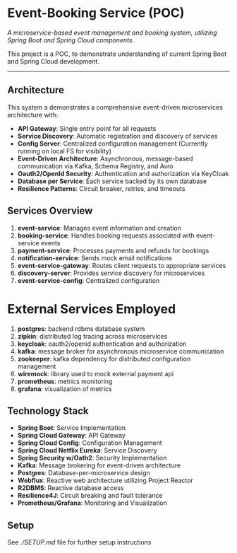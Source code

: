 # Event-Booking Service (POC)

_A microservice-based event management and booking system, utilizing Spring Boot and Spring Cloud components._

This project is a POC, to demonstrate understanding of current Spring Boot and Spring Cloud development. 

---

## Architecture

This system a demonstrates a comprehensive event-driven microservices architecture with:

- **API Gateway**: Single entry point for all requests
- **Service Discovery**: Automatic registration and discovery of services
- **Config Server**: Centralized configuration management (Currently running on local FS for visibility)
- **Event-Driven Architecture**: Asynchronous, message-based communication via Kafka, Schema Registry, and Avro
- **Oauth2/OpenId Security**: Authentication and authorization via KeyCloak
- **Database per Service**: Each service backed by its own database
- **Resilience Patterns**: Circuit breaker, retries, and timeouts

## Services Overview

1. **event-service**: Manages event information and creation
2. **booking-service**: Handles booking requests associated with event-service events
3. **payment-service**: Processes payments and refunds for bookings
4. **notification-service**: Sends mock email notifications
5. **event-service-gateway**: Routes client requests to appropriate services
6. **discovery-server**: Provides service discovery for microservices
7. **event-service-config**: Centralized configuration

# External Services Employed
1. **postgres**: backend rdbms database system
2. **zipkin**: distributed log tracing across microservices
3. **keycloak**: oauth2/openid authentication and authorization
4. **kafka**: message broker for asynchronous microservice communication
5. **zookeeper**: kafka dependency for distributed configuration management
6. **wiremock**: library used to mock external payment api
7. **prometheus**: metrics monitoring
8. **grafana**: visualization of metrics

## Technology Stack

- **Spring Boot**: Service Implementation
- **Spring Cloud Gateway**: API Gateway
- **Spring Cloud Config**: Configuration Management
- **Spring Cloud Netflix Eureka**: Service Discovery
- **Spring Security w/Oath2**: Security Implementation
- **Kafka**: Message brokering for event-driven architecture
- **Postgres**: Database-per-microservice design
- **Webflux**: Reactive web architecture utilizing Project Reactor
- **R2DBMS**: Reactive database access
- **Resilience4J**: Circuit breaking and fault tolerance
- **Prometheus/Grafana**: Monitoring and Visualization

## Setup
See _./SETUP.md_ file for further setup instructions




